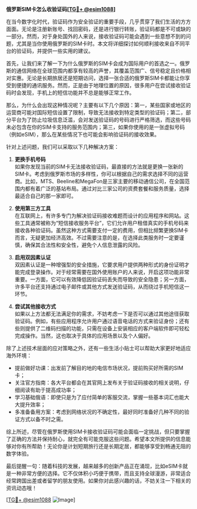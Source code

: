 **俄罗斯SIM卡怎么收验证码[[TG💪+ @esim1088](https://t.me/s/esim1088)]**

在当今数字化时代，验证码作为安全验证的重要手段，几乎贯穿了我们生活的方方面面。无论是注册新账号、找回密码，还是进行银行转账，验证码都是不可或缺的一部分。然而，对于身处国外的人来说，接收验证码可能会遇到一些意想不到的问题，尤其是当你使用俄罗斯的SIM卡时。本文将详细探讨如何顺利接收来自不同平台的验证码，并提供一些实用的建议。

首先，让我们来了解一下为什么俄罗斯的SIM卡会成为国际用户的首选之一。俄罗斯的通信网络在全球范围内都享有较高的声誉，其覆盖范围广、信号稳定且价格相对实惠。无论是长期旅居还是短期访问，选择一张合适的俄罗斯SIM卡都能让你享受到便捷的通讯服务。然而，正是由于地理位置的原因，很多用户在尝试接收验证码时会发现，手机上的短信功能并不总是能够正常工作。

那么，为什么会出现这种情况呢？主要有以下几个原因：第一，某些国家或地区的运营商可能对国际短信设置了限制，导致无法接收到特定类型的验证码；第二，部分平台为了防止垃圾信息泛滥，会对发送验证码的号码进行严格筛选，而这些号码未必包含在你的SIM卡支持的服务范围内；第三，如果你使用的是一张虚拟号码（例如eSIM），那么在某些情况下也可能会影响验证码的接收效果。

针对上述问题，我们可以采取以下几种解决方案：

1. **更换手机号码**  
   如果你发现当前的SIM卡无法接收验证码，最直接的方法就是更换一张新的SIM卡。考虑到俄罗斯市场的多样性，你可以根据自己的需求选择不同的运营商。比如，MTS、Beeline和MegaFon是三家主要的移动通信公司，在全国范围内都有着广泛的基站布局。通过对比三家公司的资费套餐和服务质量，选择最适合自己的那一家即可。

2. **使用第三方工具**  
   在互联网上，有许多专门为解决验证码接收难题而设计的应用程序和网站。这些工具通常被称为“短信接收服务平台”，它们允许用户租借真实的手机号码来接收各种验证码。虽然这种方式需要支付一定的费用，但相比频繁更换SIM卡而言，无疑更加经济高效。不过需要注意的是，在选择此类服务时一定要谨慎，确保其合法性和安全性，避免个人信息泄露的风险。

3. **启用双因素认证**  
   双因素认证是一种增强型的安全措施，它要求用户提供两种形式的身份证明才能完成登录操作。对于经常需要在国外使用账户的人来说，开启这项功能非常重要。一方面，它可以有效降低因验证码丢失而导致的安全隐患；另一方面，许多平台还支持通过电子邮件或其他方式发送验证码，从而绕过手机短信这一环节。

4. **尝试其他接收方式**  
   如果以上方法都无法满足你的需求，不妨考虑一下是否可以通过其他途径获取验证码。例如，有些应用程序允许用户通过语音电话的方式来验证身份；还有些则提供了二维码扫描的功能，只需在设备上安装相应的客户端软件即可轻松完成操作。当然，这也取决于具体的应用场景以及个人偏好。

除了上述技术层面的应对策略之外，还有一些生活小贴士可以帮助大家更好地适应海外环境：

- 提前做好功课：出发前了解目的地的电信市场状况，提前购买好所需的SIM卡；
- 关注官方指南：各大平台都会在其官网上发布关于验证码接收的相关说明，仔细阅读有助于提高成功率；
- 学习基础俄语：即使只是为了应付简单的客服交流，掌握一些基本词汇也能大大提升效率；
- 多准备备用方案：考虑到网络状况的不确定性，最好同时准备好几种不同的验证方式以备不时之需。

综上所述，尽管在俄罗斯使用SIM卡接收验证码可能会面临一定挑战，但只要掌握了正确的方法并保持耐心，就完全有可能克服这些问题。希望本文所提供的信息能够对你有所帮助！无论你是计划短期旅行还是长期定居，都能够享受到畅通无阻的数字体验。

最后提醒一句：随着科技的发展，越来越多的创新产品正在涌现，比如eSIM卡就是一种非常方便的选择。它不仅体积小巧便于携带，而且支持全球漫游，非常适合经常跨国出差或者留学的朋友使用。如果你对此感兴趣的话，不妨关注一下相关的资讯动态哦！

[[TG💪+ @esim1088](https://t.me/s/esim1088) ![Image](https://i.postimg.cc/4NQfJmqS/Snipaste-2025-05-13-00-14-12.png)]